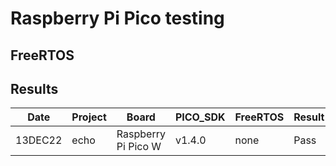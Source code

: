 # Raspberry Pi Pico testing

## FreeRTOS

## Results

|   Date  | Project     | Board                | PICO_SDK | FreeRTOS | Result | Notes |
| ------- | ----------- | -------------------- | -------  | -------- | ------ | ----- |
| 13DEC22 | echo         |Raspberry Pi Pico W  | v1.4.0   |  none    | Pass   | 
